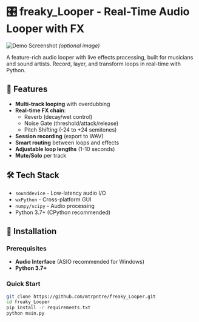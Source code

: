 # 🎛️ freaky_Looper - Real-Time Audio Looper with FX

![Demo Screenshot](screenshot.png) *(optional image)*

A feature-rich audio looper with live effects processing, built for musicians and sound artists. Record, layer, and transform loops in real-time with Python.

## 🌟 Features
- **Multi-track looping** with overdubbing
- **Real-time FX chain**:
  - Reverb (decay/wet control)
  - Noise Gate (threshold/attack/release)
  - Pitch Shifting (-24 to +24 semitones)
- **Session recording** (export to WAV)
- **Smart routing** between loops and effects
- **Adjustable loop lengths** (1-10 seconds)
- **Mute/Solo** per track

## 🛠️ Tech Stack
- `sounddevice` - Low-latency audio I/O
- `wxPython` - Cross-platform GUI
- `numpy/scipy` - Audio processing
- Python 3.7+ (CPython recommended)

## 🚀 Installation

### Prerequisites
- **Audio Interface** (ASIO recommended for Windows)
- **Python 3.7+**

### Quick Start
```bash
git clone https://github.com/mtrpntre/freaky_Looper.git
cd freaky_Looper
pip install -r requirements.txt
python main.py